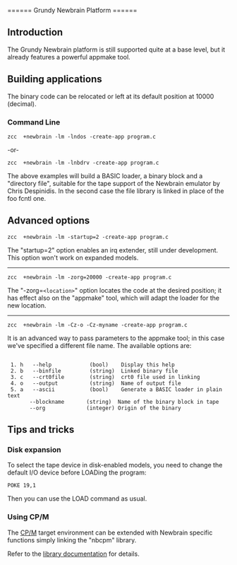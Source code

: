  ======  Grundy Newbrain  Platform ======

## Introduction

The Grundy Newbrain platform is still supported quite at a base level, but it already features a powerful appmake tool.


## Building applications

The binary code can be relocated or left at its default position at 10000 (decimal).




### Command Line

    zcc  +newbrain -lm -lndos -create-app program.c

-or-

    zcc  +newbrain -lm -lnbdrv -create-app program.c


The above examples will build a BASIC loader, a binary block and a "directory file", suitable for the tape support of the Newbrain emulator by Chris Despinidis.
In the second case the file library is linked in place of the foo fcntl one.






## Advanced options



    zcc  +newbrain -lm -startup=2 -create-app program.c

The "startup=2" option enables an irq extender, still under development.  This option won't work on expanded models.

----


    zcc  +newbrain -lm -zorg=20000 -create-app program.c

The "-zorg=`<location>`" option locates the code at the desired position; it has effect also on the "appmake" tool, which will adapt the loader for the new location.

----


    zcc  +newbrain -lm -Cz-o -Cz-myname -create-app program.c

It is an advanced way to pass parameters to the appmake tool; in this case we've specified a different file name.
The available options are:

```

 1. h   --help            (bool)    Display this help
 2. b   --binfile         (string)  Linked binary file
 3. c   --crt0file        (string)  crt0 file used in linking
 4. o   --output          (string)  Name of output file
 5. a   --ascii           (bool)    Generate a BASIC loader in plain text
       --blockname       (string)  Name of the binary block in tape
       --org             (integer) Origin of the binary

```


## Tips and tricks

### Disk expansion

To select the tape device in disk-enabled models, you need to change the default I/O device before LOADing the program:

    POKE 19,1

Then you can use the LOAD command as usual.


### Using CP/M

The [CP/M](platform/cpm) target environment can be extended with Newbrain specific functions simply linking the "nbcpm" library.

Refer to the [library documentation](library/newbrain) for details.

